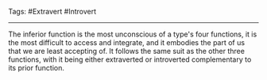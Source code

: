 Tags: #Extravert #Introvert 

---
The inferior function is the most unconscious of a type's four functions, it is the most difficult to access and integrate, and it embodies the part of us that we are least accepting of. It follows the same suit as the other three functions, with it being either extraverted or introverted complementary to its prior function.
